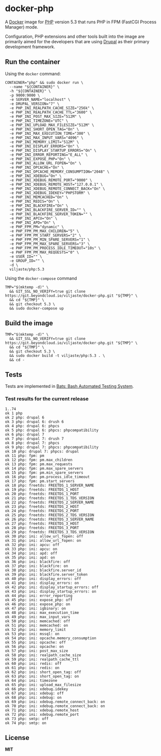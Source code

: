 # docker-php

A [Docker](https://docker.com/) image for [PHP](http://php.net/) version 5.3 that runs PHP in FPM (FastCGI Process Manager) mode.

Configuration, PHP extensions and other tools built into the image are primarily aimed for the developers that are using [Drupal](https://www.drupal.org/) as their primary development framework.

## Run the container

Using the `docker` command:

    CONTAINER="php" && sudo docker run \
      --name "${CONTAINER}" \
      -h "${CONTAINER}" \
      -p 9000:9000 \
      -e SERVER_NAME="localhost" \
      -e DRUPAL_VERSION="7" \
      -e PHP_INI_REALPATH_CACHE_SIZE="256k" \
      -e PHP_INI_REALPATH_CACHE_TTL="3600" \
      -e PHP_INI_POST_MAX_SIZE="512M" \
      -e PHP_INI_TIMEZONE="UTC" \
      -e PHP_INI_UPLOAD_MAX_FILESIZE="512M" \
      -e PHP_INI_SHORT_OPEN_TAG="On" \
      -e PHP_INI_MAX_EXECUTION_TIME="300" \
      -e PHP_INI_MAX_INPUT_VARS="4096" \
      -e PHP_INI_MEMORY_LIMIT="512M" \
      -e PHP_INI_DISPLAY_ERRORS="On" \
      -e PHP_INI_DISPLAY_STARTUP_ERRORS="On" \
      -e PHP_INI_ERROR_REPORTING="E_ALL" \
      -e PHP_INI_EXPOSE_PHP="On" \
      -e PHP_INI_ALLOW_URL_FOPEN="On" \
      -e PHP_INI_OPCACHE="On" \
      -e PHP_INI_OPCACHE_MEMORY_CONSUMPTION="2048" \
      -e PHP_INI_XDEBUG="On" \
      -e PHP_INI_XDEBUG_REMOTE_PORT="9000" \
      -e PHP_INI_XDEBUG_REMOTE_HOST="127.0.0.1" \
      -e PHP_INI_XDEBUG_REMOTE_CONNECT_BACK="On" \
      -e PHP_INI_XDEBUG_IDEKEY="PHPSTORM" \
      -e PHP_INI_MEMCACHED="On" \
      -e PHP_INI_REDIS="On" \
      -e PHP_INI_BLACKFIRE="On" \
      -e PHP_INI_BLACKFIRE_SERVER_ID="" \
      -e PHP_INI_BLACKFIRE_SERVER_TOKEN="" \
      -e PHP_INI_APCU="On" \
      -e PHP_INI_APD="On" \
      -e PHP_FPM_PM="dynamic" \
      -e PHP_FPM_PM_MAX_CHILDREN="5" \
      -e PHP_FPM_PM_START_SERVERS="2" \
      -e PHP_FPM_PM_MIN_SPARE_SERVERS="1" \
      -e PHP_FPM_PM_MAX_SPARE_SERVERS="3" \
      -e PHP_FPM_PM_PROCESS_IDLE_TIMEOUT="10s" \
      -e PHP_FPM_PM_MAX_REQUESTS="0" \
      -e USER_ID="" \
      -e GROUP_ID="" \
      -d \
      viljaste/php:5.3
      
Using the `docker-compose` command

    TMP="$(mktemp -d)" \
      && GIT_SSL_NO_VERIFY=true git clone https://git.beyondcloud.io/viljaste/docker-php.git "${TMP}" \
      && cd "${TMP}" \
      && git checkout 5.3 \
      && sudo docker-compose up

## Build the image

    TMP="$(mktemp -d)" \
      && GIT_SSL_NO_VERIFY=true git clone https://git.beyondcloud.io/viljaste/docker-php.git "${TMP}" \
      && cd "${TMP}" \
      && git checkout 5.3 \
      && sudo docker build -t viljaste/php:5.3 . \
      && cd -

## Tests

Tests are implemented in [Bats: Bash Automated Testing System](https://github.com/sstephenson/bats).

### Test results for the current release

    1..74
    ok 1 php
    ok 2 php: drupal 6
    ok 3 php: drupal 6: drush 6
    ok 4 php: drupal 6: phpcs
    ok 5 php: drupal 6: phpcs: phpcompatibility
    ok 6 php: drupal 7
    ok 7 php: drupal 7: drush 7
    ok 8 php: drupal 7: phpcs
    ok 9 php: drupal 7: phpcs: phpcompatibility
    ok 10 php: drupal 7: phpcs: drupal
    ok 11 php: fpm: pm
    ok 12 php: fpm: pm.max_children
    ok 13 php: fpm: pm.max_requests
    ok 14 php: fpm: pm.max_spare_servers
    ok 15 php: fpm: pm.min_spare_servers
    ok 16 php: fpm: pm.process_idle_timeout
    ok 17 php: fpm: pm.start_servers
    ok 18 php: freetds: FREETDS_1_SERVER_NAME
    ok 19 php: freetds: FREETDS_1_HOST
    ok 20 php: freetds: FREETDS_1_PORT
    ok 21 php: freetds: FREETDS_1_TDS_VERSION
    ok 22 php: freetds: FREETDS_2_SERVER_NAME
    ok 23 php: freetds: FREETDS_2_HOST
    ok 24 php: freetds: FREETDS_2_PORT
    ok 25 php: freetds: FREETDS_2_TDS_VERSION
    ok 26 php: freetds: FREETDS_3_SERVER_NAME
    ok 27 php: freetds: FREETDS_3_HOST
    ok 28 php: freetds: FREETDS_3_PORT
    ok 29 php: freetds: FREETDS_3_TDS_VERSION
    ok 30 php: ini: allow_url_fopen: off
    ok 31 php: ini: allow_url_fopen: on
    ok 32 php: ini: apcu: off
    ok 33 php: ini: apcu: on
    ok 34 php: ini: apd: off
    ok 35 php: ini: apd: on
    ok 36 php: ini: blackfire: off
    ok 37 php: ini: blackfire: on
    ok 38 php: ini: blackfire.server_id
    ok 39 php: ini: blackfire.server_token
    ok 40 php: ini: display_errors: off
    ok 41 php: ini: display_errors: on
    ok 42 php: ini: display_startup_errors: off
    ok 43 php: ini: display_startup_errors: on
    ok 44 php: ini: error_reporting
    ok 45 php: ini: expose_php: off
    ok 46 php: ini: expose_php: on
    ok 47 php: ini: igbinary: on
    ok 48 php: ini: max_execution_time
    ok 49 php: ini: max_input_vars
    ok 50 php: ini: memcached: off
    ok 51 php: ini: memcached: on
    ok 52 php: ini: memory_limit
    ok 53 php: ini: mssql: on
    ok 54 php: ini: opcache.memory_consumption
    ok 55 php: ini: opcache: off
    ok 56 php: ini: opcache: on
    ok 57 php: ini: post_max_size
    ok 58 php: ini: realpath_cache_size
    ok 59 php: ini: realpath_cache_ttl
    ok 60 php: ini: redis: off
    ok 61 php: ini: redis: on
    ok 62 php: ini: short_open_tag: off
    ok 63 php: ini: short_open_tag: on
    ok 64 php: ini: timezone
    ok 65 php: ini: upload_max_filesize
    ok 66 php: ini: xdebug.idekey
    ok 67 php: ini: xdebug: off
    ok 68 php: ini: xdebug: on
    ok 69 php: ini: xdebug.remote_connect_back: on
    ok 70 php: ini: xdebug.remote_connect_back: on
    ok 71 php: ini: xdebug.remote_host
    ok 72 php: ini: xdebug.remote_port
    ok 73 php: smtp: off
    ok 74 php: smtp: on

## License

**MIT**
